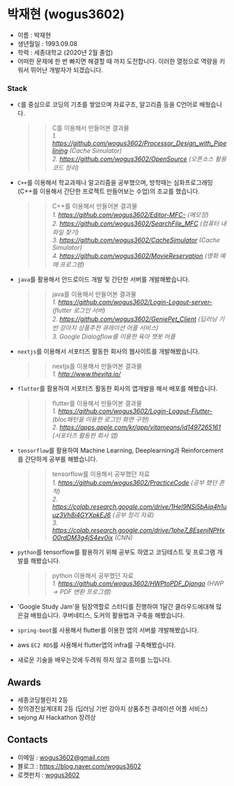 # **박재현** (wogus3602)
- 이름 : 박재현
- 생년월일 : 1993.09.08
- 학력 : 세종대학교 (2020년 2월 졸업)
- 어떠한 문제에 한 번 빠지면 해결할 때 까지 도전합니다. 이러한 열정으로 역량을 키워서 뛰어난 개발자가 되겠습니다.

### Stack

- `C`를 중심으로 코딩의 기초를 쌓았으며 자료구조, 알고리즘 등을 C언어로 배웠습니다. <br/>

   >> C를 이용해서 만들어본 결과물<br/>
   *1. https://github.com/wogus3602/Processor_Design_with_Pipelining (Cache Simulator)*  <br/>
   *2. https://github.com/wogus3602/OpenSource (오픈소스 활용 코드 정리)*  <br/>
   
- `C++`를 이용해서 학교과제나 알고리즘을 공부했으며, 방학때는 심화프로그래밍(C++를 이용해서 간단한 프로젝트 만들어보는 수업)의 조교를 했습니다.

   >> C++를 이용해서 만들어본 결과물<br/>
   *1. https://github.com/wogus3602/Editor-MFC- (메모장)*  <br/>
   *2. https://github.com/wogus3602/SearchFile_MFC (컴퓨터 내 파일 찾기)*  <br/>
   *3. https://github.com/wogus3602/CacheSimulator (Cache Simulator)*  <br/>
   *4. https://github.com/wogus3602/MovieReservation (영화 예매 프로그램)*  <br/>
   
- `java`를 활용해서 안드로이드 개발 및 간단한 서버를 개발해봤습니다.

   >> java를 이용해서 만들어본 결과물<br/>
   *1. https://github.com/wogus3602/Login-Logout-server- (flutter 로그인 서버)*  <br/>
   *2. https://github.com/wogus3602/GeniePet_Client (딥러닝 기반 강아지 상품추천 큐레이션 어플 서비스)*  <br/>
   *3. Google Dialogflow를 이용한 육아 챗봇 어플*  <br/>

- `nextjs`를 이용해서 서포터즈 활동한 회사의 웹사이트를 개발해봤습니다.

   >> nextjs를 이용해서 만들어본 결과물<br/>
   *1. http://www.thevita.io/*  <br/>

- `flutter`를 활용하여 서포터즈 활동한 회사의 앱개발을 해서 배포를 해봤습니다.

   >> flutter를 이용해서 만들어본 결과물<br/>
   *1. https://github.com/wogus3602/Login-Logout-Flutter- (bloc패턴을 이용한 로그인 화면 구현)*  <br/>
   *2. https://apps.apple.com/kr/app/vitameans/id1497265161 (서포터즈 활동한 회사 앱)*  <br/>

- `tensorflow`를 활용하여 Machine Learning, Deeplearning과 Reinforcement를 간단하게 공부를 해봤습니다.

   >> tensorflow를 이용해서 공부했던 자료<br/>
   *1. https://github.com/wogus3602/PracticeCode (공부 했던 흔적)* <br/> 
   *2. https://colab.research.google.com/drive/1Hel9NSi5bAia4h1uuz3Vh8i4GYXpkEJ6 (공부 정리 자료)* <br/> 
   *3. https://colab.research.google.com/drive/1phe7_8EsenjNPHxO0rdDM3g4jS4ev0ix (CNN)* <br/>

- `python`를 tensorflow를 활용하기 위해 공부도 하였고 코딩테스트 및 프로그램 개발를 해봤습니다.

   >> python 이용해서 공부했던 자료 <br/>
   *1. https://github.com/wogus3602/HWPtoPDF_Django (HWP -> PDF 변환 프로그램)*

- 'Google Study Jam'을 팀장역할로 스터디를 진행하여 1달간 클라우드에대해 많은걸 배웠습니다. 쿠버네티스, 도커의 활용법과 구축을 해봤습니다.

- `spring-boot`를 사용해서 flutter를 이용한 앱의 서버를 개발해봤습니다.

- aws `EC2 RDS`를 사용해서 flutter앱의 infra를 구축해봤습니다. 

- 새로운 기술을 배우는것에 두려워 하지 않고 흥미를 느낍니다.

## Awards
- 세종코딩챌린지 2등
- 창의경진설계대회 2등 (딥러닝 기반 강아지 상품추천 큐레이션 어플 서비스)
- sejong AI Hackathon 장려상

## Contacts

- 이메일 : wogus3602@gmail.com
- 블로그 : https://blog.naver.com/wogus3602
- 로켓펀치 : [wogus3602](https://www.rocketpunch.com/@wogus3602)

